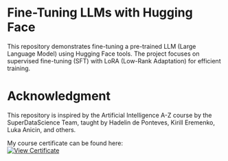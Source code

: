 # Fine-Tuning LLMs with Hugging Face
This repository demonstrates fine-tuning a pre-trained LLM (Large Language Model) using Hugging Face tools. The project focuses on supervised fine-tuning (SFT) with LoRA (Low-Rank Adaptation) for efficient training.

# Acknowledgment
This repository is inspired by the Artificial Intelligence A-Z course by the SuperDataScience Team, taught by Hadelin de Ponteves, Kirill Eremenko, Luka Anicin, and others.

My course certificate can be found here:  
[![View Certificate](https://img.shields.io/badge/Udemy-Certificate-blue)](https://concordia.udemy.com/certificate/UC-e3586052-f943-46e7-b362-8a8787786feb/)

